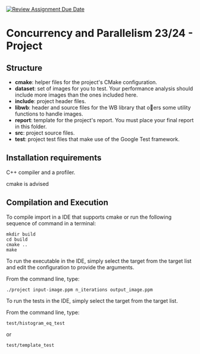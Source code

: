 [![Review Assignment Due Date](https://classroom.github.com/assets/deadline-readme-button-24ddc0f5d75046c5622901739e7c5dd533143b0c8e959d652212380cedb1ea36.svg)](https://classroom.github.com/a/EH4Oowbe)

# Concurrency and Parallelism 23/24 - Project

## Structure

- **cmake**: helper files for the project's CMake configuration.
- **dataset**: set of images for you to test. Your performance analysis should include more images
  than the ones included here.
- **include**: project header files.
- **libwb**: header and source files for the WB library that oers some utility functions to handle
  images.
- **report**: template for the project's report. You must place your final report in this folder.
- **src**: project source files.
- **test**: project test files that make use of the Google Test framework.

## Installation requirements

C++ compiler and a profiler.

cmake is advised

## Compilation and Execution

To compile import in a IDE that supports cmake or run the following sequence of command in a terminal:

```
mkdir build
cd build
cmake ..
make
```

To run the executable in the IDE, simply
select the target from the target list and edit the
configuration to provide the arguments.

From the command line, type:

```
./project input-image.ppm n_iterations output_image.ppm
```

To run the tests in the IDE, simply
select the target from the target list.

From the command line, type:

```
test/histogram_eq_test
```

or

```
test/template_test
```